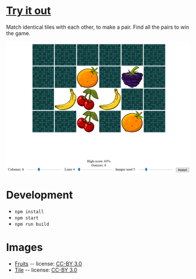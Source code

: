 # [Try it out](https://nbpt.eu/games/pair/)

Match identical tiles with each other, to make a pair. Find all the pairs to win the game.

![Screenshot](images/screenshot.png)

# Development

-   `npm install`
-   `npm start`
-   `npm run build`

# Images

-   [Fruits](http://opengameart.org/content/fruit-icons-redo) -- license: [CC-BY 3.0](https://creativecommons.org/licenses/by/3.0/)
-   [Tile](http://opengameart.org/content/tile) -- license: [CC-BY 3.0](https://creativecommons.org/licenses/by/3.0/)

